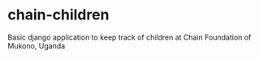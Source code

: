 chain-children
=================

Basic django application to keep track of children at Chain Foundation of Mukono, Uganda
